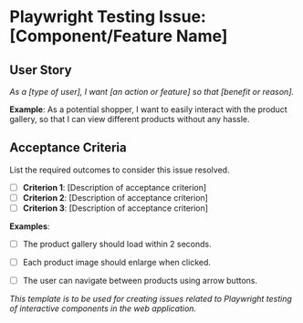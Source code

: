 # Playwright Testing Issue: [Component/Feature Name]

## User Story
_As a [type of user], I want [an action or feature] so that [benefit or reason]._

**Example**: As a potential shopper, I want to easily interact with the product gallery, so that I can view different products without any hassle.

## Acceptance Criteria
List the required outcomes to consider this issue resolved.

- [ ] **Criterion 1**: [Description of acceptance criterion]
- [ ] **Criterion 2**: [Description of acceptance criterion]
- [ ] **Criterion 3**: [Description of acceptance criterion]

**Examples**:
- [ ] The product gallery should load within 2 seconds.
- [ ] Each product image should enlarge when clicked.
- [ ] The user can navigate between products using arrow buttons.


_This template is to be used for creating issues related to Playwright testing of interactive components in the web application._
